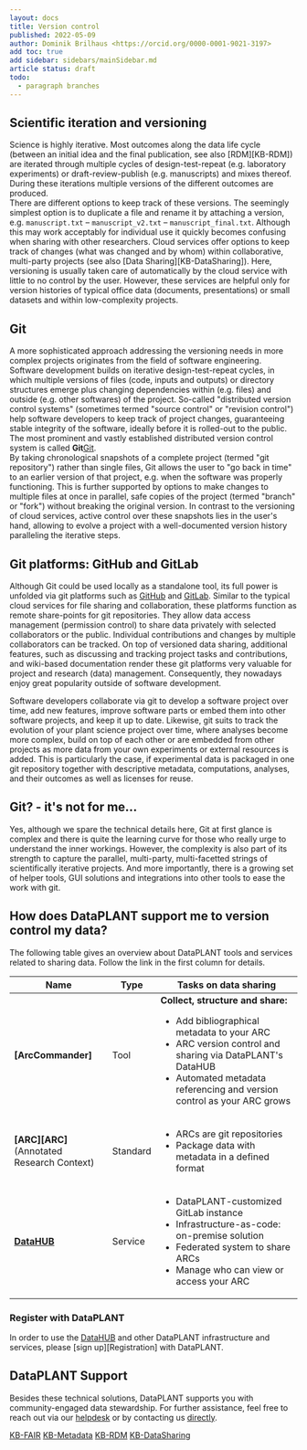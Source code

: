```yaml
---
layout: docs
title: Version control
published: 2022-05-09
author: Dominik Brilhaus <https://orcid.org/0000-0001-9021-3197>
add toc: true
add sidebar: sidebars/mainSidebar.md
article status: draft
todo:
  - paragraph branches
---
```


## Scientific iteration and versioning

Science is highly iterative. Most outcomes along the data life cycle (between an initial idea and the final publication, see also [RDM][KB-RDM]) are iterated through multiple cycles of design-test-repeat (e.g. laboratory experiments) or draft-review-publish (e.g. manuscripts) and mixes thereof. During these iterations multiple versions of the different outcomes are produced.  
There are different options to keep track of these versions. The seemingly simplest option is to duplicate a file and rename it by attaching a version, e.g. `manuscript.txt` &ndash; `manuscript_v2.txt` &ndash; `manuscript_final.txt`. Although this may work acceptably for individual use it quickly becomes confusing when sharing with other researchers. Cloud services offer options to keep track of changes (what was changed and by whom) within collaborative, multi-party projects (see also [Data Sharing][KB-DataSharing]). Here, versioning is usually taken care of automatically by the cloud service with little to no control by the user. However, these services are helpful only for version histories of typical office data (documents, presentations) or small datasets and within low-complexity projects.

## Git

A more sophisticated approach addressing the versioning needs in more complex projects originates from the field of software engineering. Software development builds on iterative design-test-repeat cycles, in which multiple versions of files (code, inputs and outputs) or directory structures emerge plus changing dependencies within (e.g. files) and outside (e.g. other softwares) of the project. So-called "distributed version control systems" (sometimes termed "source control" or "revision control") help software developers to keep track of project changes, guaranteeing stable integrity of the software, ideally before it is rolled-out to the public. The most prominent and vastly established distributed version control system is called **Git**[Git].  
By taking chronological snapshots of a complete project (termed "git repository") rather than single files, Git allows the user to "go back in time" to an earlier version of that project, e.g. when the software was properly functioning. This is further supported by options to make changes to multiple files at once in parallel, safe copies of the project (termed "branch" or "fork") without breaking the original version. In contrast to the versioning of cloud services, active control over these snapshots lies in the user's hand, allowing to evolve a project with a well-documented version history paralleling the iterative steps.

## Git platforms: GitHub and GitLab

Although Git could be used locally as a standalone tool, its full power is unfolded via git platforms such as [GitHub] and [GitLab]. Similar to the typical cloud services for file sharing and collaboration, these platforms function as remote share-points for git repositories. They allow data access management (permission control) to share data privately with selected collaborators or the public. Individual contributions and changes by multiple collaborators can be tracked. On top of versioned data sharing, additional features, such as discussing and tracking project tasks and contributions, and wiki-based documentation render these git platforms very valuable for project and research (data) management. Consequently, they nowadays enjoy great popularity outside of software development.

Software developers collaborate via git to develop a software project over time, add new features, improve software parts or embed them into other software projects, and keep it up to date. Likewise, git suits to track the evolution of your plant science project over time,  where analyses become more complex, build on top of each other or are embedded from other projects as more data from your own experiments or external resources is added. This is particularly the case, if experimental data is packaged in one git repository together with descriptive metadata, computations, analyses, and their outcomes as well as licenses for reuse.

## Git? - it's not for me...

Yes, although we spare the technical details here, Git at first glance is complex and there is quite the learning curve for those who really urge to understand the inner workings. However, the complexity is also part of its strength to capture the parallel, multi-party, multi-facetted strings of scientifically iterative projects. And more importantly, there is a growing set of helper tools, GUI solutions and integrations into other tools to ease the work with git.

## How does DataPLANT support me to version control my data?

The following table gives an overview about DataPLANT tools and services related to sharing data. Follow the link in the first column for details.

Name | Type | Tasks on data sharing
----------------|-----------|------------------
**[ArcCommander]** | Tool | **Collect, structure and share:** <ul><li>Add bibliographical metadata to your ARC</li><li>ARC version control and sharing via DataPLANT's DataHUB</li><li>Automated metadata referencing and version control as your ARC grows</li></ul>
**[ARC][ARC]**  <br> (Annotated Research Context) | Standard | <ul><li>ARCs are git repositories</li><li>Package data with metadata in a defined format</li></ul>
**[DataHUB][DataHUB]** | Service | <ul><li>DataPLANT-customized GitLab instance</li><li>Infrastructure-as-code: on-premise solution</li><li>Federated system to share ARCs</li><li>Manage who can view or access your ARC</li></ul>

### Register with DataPLANT

In order to use the [DataHUB][DataHUB] and other DataPLANT infrastructure and services, please [sign up][Registration] with DataPLANT.  

## DataPLANT Support
Besides these technical solutions, DataPLANT supports you with community-engaged data stewardship. For further assistance, feel free to reach out via our [helpdesk](https://support.nfdi4plants.org) or by contacting us <a href="mailto:info@nfdi4plants.org">directly</a>.

<!-- Knowledgebase Cross-references -->

[KB-FAIR](./FAIRDataPrinciples.html)
[KB-Metadata](./metadata.html)
[KB-RDM](./ResearchDataManagement.html)
[KB-DataSharing](./datasharing.html)

<!-- DataPLANT web links -->

[DataHUB]: <https://git.nfdi4plants.org> "ARC DataHUB"

<!-- Reference web links -->

[Git]: <https://git-scm.com> "Git"
[GitLab]: <https://gitlab.com> "GitLab"
[GitHub]: <https://github.com> "GitHub"
